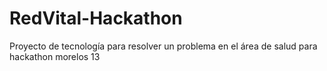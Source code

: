 # RedVital-Hackathon
Proyecto de tecnología para resolver un problema en el área de salud para hackathon morelos 13
